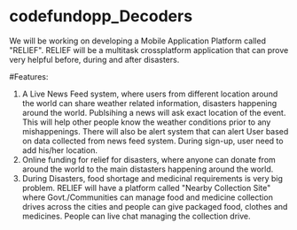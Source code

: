 # codefundopp_Decoders


We will be working on developing a Mobile Application Platform called "RELIEF". 
RELIEF will be a multitask crossplatform application that can prove very helpful before, during and after disasters.

#Features:
1. A Live News Feed system, where users from different location around the world can share weather related information, disasters happening around the world. Publsihing a news will ask exact location of the event. This will help other people know the weather conditions prior to any mishappenings. There will also be alert system that can alert User based on data collected from news feed system. During sign-up, user need to add his/her location.
2. Online funding for relief for disasters, where anyone can donate from around the world to the main distasters happening around the world.
3. During Disasters, food shortage and medicinal requirements is very big problem. RELIEF will have a platform called "Nearby Collection Site" where Govt./Communities can manage food and medicine collection drives across the cities and people can give packaged food, clothes and medicines. People can live chat managing the collection drive.
